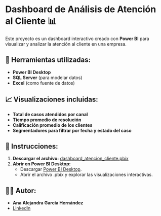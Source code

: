 # Dashboard de Análisis de Atención al Cliente 📊  

Este proyecto es un dashboard interactivo creado con **Power BI** para visualizar y analizar la atención al cliente en una empresa.  

## 🔧 **Herramientas utilizadas:**  
- **Power BI Desktop**  
- **SQL Server** (para modelar datos)  
- **Excel** (como fuente de datos)  

## 📈 **Visualizaciones incluidas:**  
- **Total de casos atendidos por canal**  
- **Tiempo promedio de resolución**  
- **Calificación promedio de los clientes**  
- **Segmentadores para filtrar por fecha y estado del caso**  

## 🚀 **Instrucciones:**  
1. **Descargar el archivo:** [dashboard_atencion_cliente.pbix](./dashboard_atencion_cliente.pbix)  
2. **Abrir en Power BI Desktop:**  
   - Descargar [Power BI Desktop](https://powerbi.microsoft.com/es-es/desktop/).  
   - Abrir el archivo .pbix y explorar las visualizaciones interactivas.  

## 👩‍💻 **Autor:**  
- **Ana Alejandra García Hernández**  
- [LinkedIn](https://linkedin.com/in/ana-garcía-hernández)  
